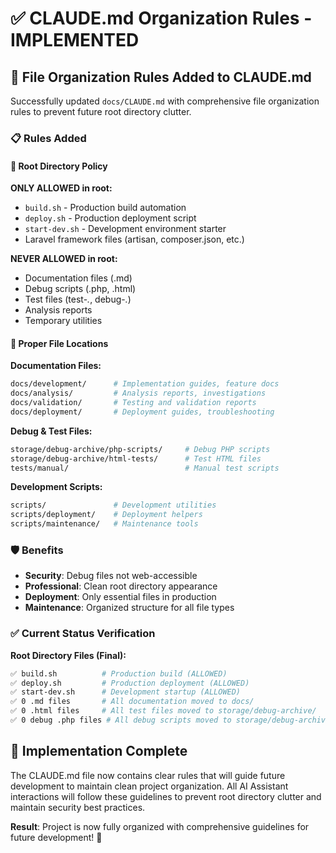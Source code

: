 # ✅ CLAUDE.md Organization Rules - IMPLEMENTED

## 🎯 File Organization Rules Added to CLAUDE.md

Successfully updated `docs/CLAUDE.md` with comprehensive file organization rules to prevent future root directory clutter.

### 📋 Rules Added

#### 🚨 Root Directory Policy
**ONLY ALLOWED in root:**
- `build.sh` - Production build automation
- `deploy.sh` - Production deployment script  
- `start-dev.sh` - Development environment starter
- Laravel framework files (artisan, composer.json, etc.)

**NEVER ALLOWED in root:**
- Documentation files (.md)
- Debug scripts (.php, .html)
- Test files (test-*.*, debug-*.*)
- Analysis reports
- Temporary utilities

#### 📁 Proper File Locations

**Documentation Files:**
```bash
docs/development/      # Implementation guides, feature docs
docs/analysis/         # Analysis reports, investigations  
docs/validation/       # Testing and validation reports
docs/deployment/       # Deployment guides, troubleshooting
```

**Debug & Test Files:**
```bash
storage/debug-archive/php-scripts/     # Debug PHP scripts
storage/debug-archive/html-tests/      # Test HTML files
tests/manual/                          # Manual test scripts
```

**Development Scripts:**
```bash
scripts/               # Development utilities
scripts/deployment/    # Deployment helpers  
scripts/maintenance/   # Maintenance tools
```

### 🛡️ Benefits

- **Security**: Debug files not web-accessible
- **Professional**: Clean root directory appearance
- **Deployment**: Only essential files in production
- **Maintenance**: Organized structure for all file types

### ✅ Current Status Verification

**Root Directory Files (Final):**
```bash
✅ build.sh          # Production build (ALLOWED)
✅ deploy.sh         # Production deployment (ALLOWED)  
✅ start-dev.sh      # Development startup (ALLOWED)
✅ 0 .md files       # All documentation moved to docs/
✅ 0 .html files     # All test files moved to storage/debug-archive/
✅ 0 debug .php files # All debug scripts moved to storage/debug-archive/
```

## 🚀 Implementation Complete

The CLAUDE.md file now contains clear rules that will guide future development to maintain clean project organization. All AI Assistant interactions will follow these guidelines to prevent root directory clutter and maintain security best practices.

**Result**: Project is now fully organized with comprehensive guidelines for future development! 🎉